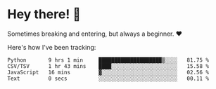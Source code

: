 # Hey there! 👋
Sometimes breaking and entering, but always a beginner. ❤️

Here's how I've been tracking:
<!--START_SECTION:waka-->

```text
Python       9 hrs 1 min     ████████████████████▒░░░░   81.75 %
CSV/TSV      1 hr 43 mins    ████░░░░░░░░░░░░░░░░░░░░░   15.58 %
JavaScript   16 mins         ▓░░░░░░░░░░░░░░░░░░░░░░░░   02.56 %
Text         0 secs          ░░░░░░░░░░░░░░░░░░░░░░░░░   00.11 %
```

<!--END_SECTION:waka-->

